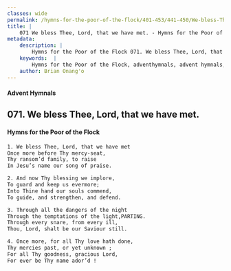 ```yaml
---
classes: wide
permalink: /hymns-for-the-poor-of-the-flock/401-453/441-450/We-bless-Thee,-Lord,-that-we-have-met/
title: |
    071 We bless Thee, Lord, that we have met. - Hymns for the Poor of the Flock
metadata:
    description: |
        Hymns for the Poor of the Flock 071. We bless Thee, Lord, that we have met.. We bless Thee, Lord, that we have met  Once more before Thy mercy-seat,  Thy ransom’d family, to raise In Jesu’s name our song of praise. 
    keywords:  |
        Hymns for the Poor of the Flock, adventhymnals, advent hymnals, We bless Thee, Lord, that we have met., We bless Thee, Lord, that we have met , 
    author: Brian Onang'o
---
```


#### Advent Hymnals
## 071. We bless Thee, Lord, that we have met.
####  Hymns for the Poor of the Flock

```txt
1. We bless Thee, Lord, that we have met 
Once more before Thy mercy-seat, 
Thy ransom’d family, to raise
In Jesu’s name our song of praise.

2. And now Thy blessing we implore,
To guard and keep us evermore;
Into Thine hand our souls commend, 
To guide, and strengthen, and defend.

3. Through all the dangers of the night 
Through the temptations of the light,PARTING.
Through every snare, from every ill,
Thou, Lord, shalt be our Saviour still.

4. Once more, for all Thy love hath done, 
Thy mercies past, or yet unknown ;
For all Thy goodness, gracious Lord,
For ever be Thy name ador’d !
```